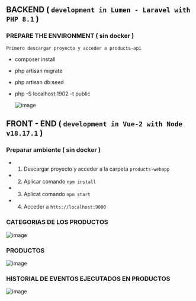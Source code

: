 ## BACKEND ( `development in Lumen - Laravel with PHP 8.1` )

### PREPARE THE ENVIRONMENT ( sin docker )

`Primero descargar proyecto y acceder a products-api`

- composer install
- php artisan migrate
- php artisan db:seed
- php -S localhost:1902 -t public

  
  ![image](https://github.com/rgmatute/funiber-technical-test-products/assets/39324527/831af081-890e-4de6-849b-5bdf5cbe3430)




## FRONT - END ( `development in Vue-2 with Node v18.17.1` )

### Preparar ambiente ( sin docker )
- 1) Descargar proyecto y acceder a la carpeta `products-webapp`
- 2) Aplicar comando `npm install`
- 3) Aplicat comando `npm start`
- 4) Acceder a `htts://localhost:9000`

### CATEGORIAS DE LOS PRODUCTOS

![image](https://github.com/rgmatute/funiber-technical-test-products/assets/39324527/23d0a163-0e1b-4e48-908a-731e27279706)


### PRODUCTOS

![image](https://github.com/rgmatute/funiber-technical-test-products/assets/39324527/1499af19-2f15-4f1b-889e-cf01052575d0)

### HISTORIAL DE EVENTOS EJECUTADOS EN PRODUCTOS

![image](https://github.com/rgmatute/funiber-technical-test-products/assets/39324527/801f165f-da66-41c2-9b5c-a0ec814dcc2d)




